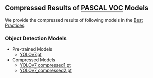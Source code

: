 ## Compressed Results of [PASCAL VOC](http://host.robots.ox.ac.uk/pascal/VOC/) Models

We provide the compressed results of following models in the [Best Practices](https://github.com/Nota-NetsPresso/NetsPresso-Model-Compressor-ModelZoo/tree/main/best_practices#pytorch-1).

### Object Detection Models
* Pre-trained Models
  - [YOLOv7.pt](https://netspresso-compression-toolkit-public.s3.ap-northeast-2.amazonaws.com/model_zoo/torch/pascal_voc/pretrained/yolov7_voc.pt)
* Compressed Models
  - [YOLOv7_compressed1.pt](https://netspresso-compression-toolkit-public.s3.ap-northeast-2.amazonaws.com/model_zoo/torch/pascal_voc/compressed/yolov7_compressed_1.pt)
  - [YOLOv7_compressed2.pt](https://netspresso-compression-toolkit-public.s3.ap-northeast-2.amazonaws.com/model_zoo/torch/pascal_voc/compressed/yolov7_compressed_2.pt)
